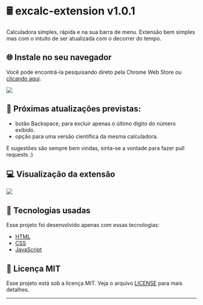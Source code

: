 # 🖩 excalc-extension v1.0.1

Calculadora simples, rápida e na sua barra de menu. Extensão bem simples mas com o intuito de ser atualizada com o decorrer do tempo.

## 🌐 Instale no seu navegador

Você pode encontrá-la pesquisando direto pela Chrome Web Store ou [clicando aqui](https://chrome.google.com/webstore/detail/excalc-extension/ffomopcglgkiomdnaijnpfanhfnhildm/related?hl=pt-br).

<img src="https://i.ibb.co/nCZf919/print.png" />

## 🧾 Próximas atualizações previstas: 
  * botão Backspace, para excluir apenas o último dígito do número exibido.
  * opção para uma versão científica da mesma calculadora.
 
 E sugestões são sempre bem vindas, sinta-se a vontade para fazer pull requests :)

## 💻 Visualização da extensão

<img src="https://i.ibb.co/wKb40qX/excalc.png"/>

## 🧪 Tecnologias usadas

Esse projeto foi desenvolvido apenas com essas tecnologias:

- [HTML](https://html.com/)
- [CSS](https://developer.mozilla.org/en-US/docs/Web/CSS)
- [JavaScript](https://javascript.com/)

## 📝 Licença MIT

Esse projeto está sob a licença MIT. Veja o arquivo [LICENSE](LICENSE) para mais detalhes.

---
